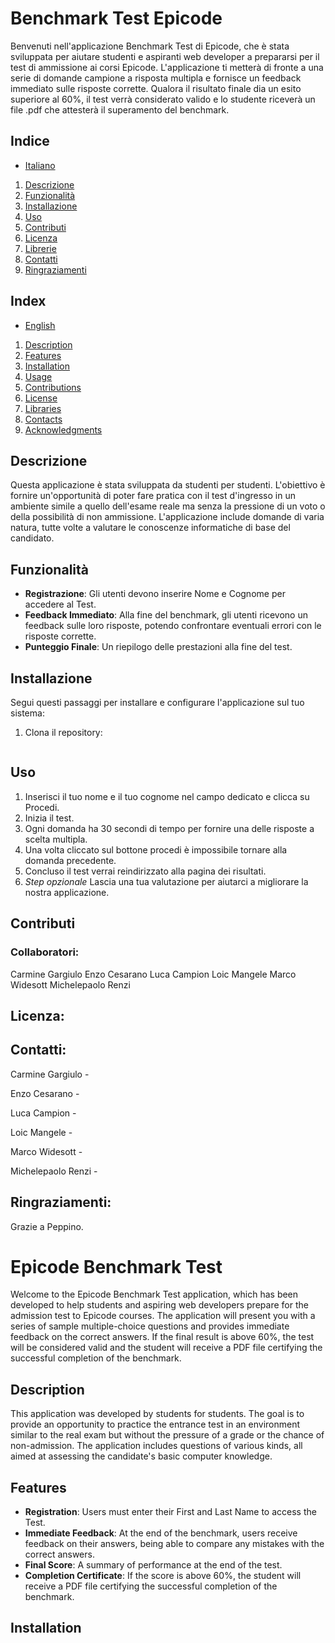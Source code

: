# Benchmark Test Epicode

Benvenuti nell'applicazione Benchmark Test di Epicode, che è stata sviluppata per aiutare studenti e aspiranti web developer a prepararsi per il test di ammissione ai corsi Epicode. L'applicazione ti metterà di fronte a una serie di domande campione a risposta multipla e fornisce un feedback immediato sulle risposte corrette. Qualora il risultato finale dia un esito superiore al 60%, il test verrà considerato valido e lo studente riceverà un file .pdf che attesterà il superamento del benchmark.

## Indice

- [Italiano](#italiano) 

1. [Descrizione](#descrizione)
2. [Funzionalità](#funzionalità)
3. [Installazione](#installazione)
4. [Uso](#uso)
5. [Contributi](#contributi)
6. [Licenza](#licenza)
7. [Librerie](#librerie)
8. [Contatti](#contatti)
9. [Ringraziamenti](#ringraziamenti)

## Index

- [English](#english)

1. [Description](#description)
2. [Features](#features)
3. [Installation](#installation)
4. [Usage](#usage)
5. [Contributions](#contributions)
6. [License](#license)
7. [Libraries](#libraries)
8. [Contacts](#contacts)
9. [Acknowledgments](#acknowledgments)

## Descrizione

Questa applicazione è stata sviluppata da studenti per studenti. L'obiettivo è fornire un'opportunità di poter fare pratica con il test d'ingresso in un ambiente simile a quello dell'esame reale ma senza la pressione di un  voto o della possibilità di non ammissione. L'applicazione include domande di varia natura, tutte volte a valutare le conoscenze informatiche di base del candidato.

## Funzionalità

- **Registrazione**: Gli utenti devono inserire Nome e Cognome per accedere al Test.
- **Feedback Immediato**: Alla fine del benchmark, gli utenti ricevono un feedback sulle loro risposte, potendo confrontare eventuali errori con le risposte corrette.
- **Punteggio Finale**: Un riepilogo delle prestazioni alla fine del test.

## Installazione

Segui questi passaggi per installare e configurare l'applicazione sul tuo sistema:

1. Clona il repository:
   ```bash

## Uso

1. Inserisci il tuo nome e il tuo cognome nel campo dedicato e clicca su Procedi.
2. Inizia il test.
3. Ogni domanda ha 30 secondi di tempo per fornire una delle risposte a scelta multipla.
4. Una volta cliccato sul bottone procedi è impossibile tornare alla domanda precedente.
5. Concluso il test verrai reindirizzato alla pagina dei risultati.
6. *Step opzionale* Lascia una tua valutazione per aiutarci a migliorare la nostra applicazione. 

## Contributi

### Collaboratori: 

Carmine Gargiulo
Enzo Cesarano
Luca Campion
Loic Mangele
Marco Widesott
Michelepaolo Renzi 

## Licenza:

## Contatti:

Carmine Gargiulo - 

Enzo Cesarano - 

Luca Campion - 

Loic Mangele - 

Marco Widesott - 

Michelepaolo Renzi - 

## Ringraziamenti:

Grazie a Peppino.

# Epicode Benchmark Test

Welcome to the Epicode Benchmark Test application, which has been developed to help students and aspiring web developers prepare for the admission test to Epicode courses. The application will present you with a series of sample multiple-choice questions and provides immediate feedback on the correct answers. If the final result is above 60%, the test will be considered valid and the student will receive a PDF file certifying the successful completion of the benchmark.


## Description

This application was developed by students for students. The goal is to provide an opportunity to practice the entrance test in an environment similar to the real exam but without the pressure of a grade or the chance of non-admission. The application includes questions of various kinds, all aimed at assessing the candidate's basic computer knowledge.

## Features

- **Registration**: Users must enter their First and Last Name to access the Test.
- **Immediate Feedback**: At the end of the benchmark, users receive feedback on their answers, being able to compare any mistakes with the correct answers.
- **Final Score**: A summary of performance at the end of the test.
- **Completion Certificate**: If the score is above 60%, the student will receive a PDF file certifying the successful completion of the benchmark.

## Installation

